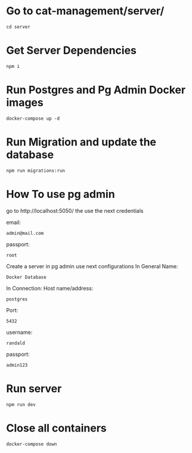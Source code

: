 # Go to cat-management/server/
```
cd server
```

# Get Server Dependencies 
```
npm i
```

# Run Postgres and Pg Admin Docker images
```
docker-compose up -d 
```

# Run Migration and update the database
```
npm run migrations:run
```

# How To use pg admin 
go to http://localhost:5050/
the use the next credentials

email:
```
admin@mail.com
```

passport:
```
root
```

Create a server in pg admin
use next configurations 
In General
Name:
```
Docker Database
```

In Connection: 
Host name/address:
```
postgres
```

Port:
```
5432
```

username:
```
randald
```

passport:
```
admin123
```

# Run server
```
npm run dev
```






# Close all containers
```
docker-compose down
```
